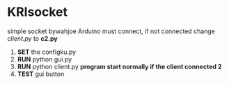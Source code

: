 # KRIsocket
simple socket bywahjoe
Arduino must connect, if not connected change *client.py* to **c2.py**

1. **SET** the configku.py
2. **RUN** python gui.py
3. **RUN** python client.py **program start normally if the client connected 2**
4. **TEST** gui button
